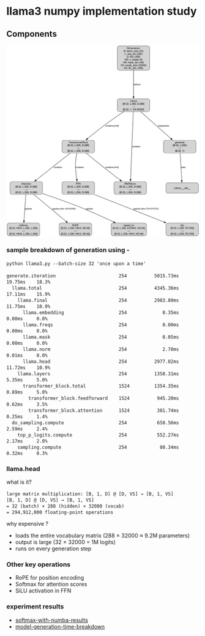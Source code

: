 # llama3 numpy implementation study



## Components

![LLaMA Computational Graph](assets/llama3_dims.png)


### sample breakdown of generation using -
```
python llama3.py --batch-size 32 'once upon a time'

generate.iteration                       254          5015.73ms    19.75ms    18.3%
  llama.total                            254          4345.36ms    17.11ms    15.9%
    llama.final                          254          2983.80ms    11.75ms    10.9%
      llama.embedding                    254             0.35ms     0.00ms     0.0%
      llama.freqs                        254             0.00ms     0.00ms     0.0%
      llama.mask                         254             0.05ms     0.00ms     0.0%
      llama.norm                         254             2.70ms     0.01ms     0.0%
      llama.head                         254          2977.02ms    11.72ms    10.9%
    llama.layers                         254          1358.31ms     5.35ms     5.0%
      transformer_block.total            1524         1354.35ms     0.89ms     5.0%
        transformer_block.feedforward    1524          945.20ms     0.62ms     3.5%
        transformer_block.attention      1524          381.74ms     0.25ms     1.4%
  do_sampling.compute                    254           658.56ms     2.59ms     2.4%
    top_p_logits.compute                 254           552.27ms     2.17ms     2.0%
    sampling.compute                     254            80.34ms     0.32ms     0.3%
```

### llama.head

what is it?
```
large matrix multiplication: [B, 1, D] @ [D, VS] → [B, 1, VS]
[B, 1, D] @ [D, VS] → [B, 1, VS]
= 32 (batch) × 288 (hidden) × 32000 (vocab)
= 294,912,000 floating-point operations
```

why expensive ?
- loads the entire vocabulary matrix (288 × 32000 ≈ 9.2M parameters)
- output is large (32 × 32000 = 1M logits)
- runs on every generation step

### Other key operations
   - RoPE for position encoding
   - Softmax for attention scores
   - SiLU activation in FFN

### experiment results
- [softmax-with-numba-results](benchmark_results/benchmark_softmax_20250304_195251_summary.txt)
- [model-generation-time-breakdown](experiment_results/llama_run_20250304_195049_summary.txt)
